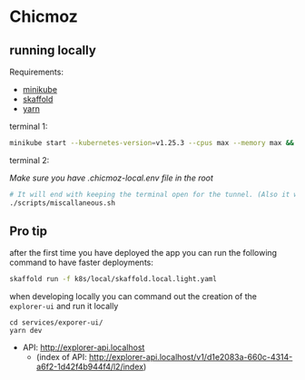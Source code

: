 # Chicmoz

## running locally

Requirements:

- [minikube](https://minikube.sigs.k8s.io/docs/start/)
- [skaffold](https://skaffold.dev/docs/install/)
- [yarn](https://yarnpkg.com/getting-started/install)

terminal 1:

```sh
minikube start --kubernetes-version=v1.25.3 --cpus max --memory max && skaffold run
```

terminal 2:

_Make sure you have .chicmoz-local.env file in the root_

```sh
# It will end with keeping the terminal open for the tunnel. (Also it will ask for your password)
./scripts/miscallaneous.sh
```

## Pro tip

after the first time you have deployed the app you can run the following command to have faster deployments:

```sh
skaffold run -f k8s/local/skaffold.local.light.yaml
```

when developing locally you can command out the creation of the `explorer-ui` and run it locally

```
cd services/exporer-ui/
yarn dev
```

- API: http://explorer-api.localhost
  - (index of API: http://explorer-api.localhost/v1/d1e2083a-660c-4314-a6f2-1d42f4b944f4/l2/index)
